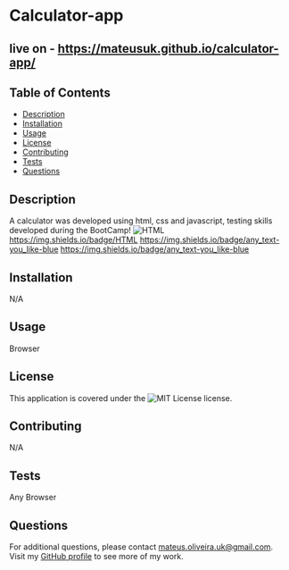 # Calculator-app
  ## live on - https://mateusuk.github.io/calculator-app/ 

  ## Table of Contents
  
  - [Description](#description)
  - [Installation](#installation)
  - [Usage](#usage)
  - [License](#license)
  - [Contributing](#contributing)
  - [Tests](#tests)
  - [Questions](#questions)

  ## Description
  
  A calculator was developed using html, css and javascript, testing skills developed during the BootCamp!
  ![HTML](https://img.shields.io/badge/html-blue)
  https://img.shields.io/badge/HTML
  https://img.shields.io/badge/any_text-you_like-blue
  https://img.shields.io/badge/any_text-you_like-blue

  ## Installation

  N/A

  ## Usage

  Browser

  ## License

  This application is covered under the ![MIT License](https://img.shields.io/badge/License-MIT-green.svg) license.

  ## Contributing

  N/A

  ## Tests

  Any Browser

  ## Questions

  For additional questions, please contact mateus.oliveira.uk@gmail.com. Visit my [GitHub profile](https://github.com/Mateuzuk) to see more of my work.
  
  
